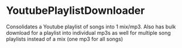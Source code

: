 # YoutubePlaylistDownloader
Consolidates a Youtube playlist of songs into 1 mix/mp3.
Also has bulk download for a playlist into individual mp3s as well for multiple song playlists instead of a mix (one mp3 for all songs) 
